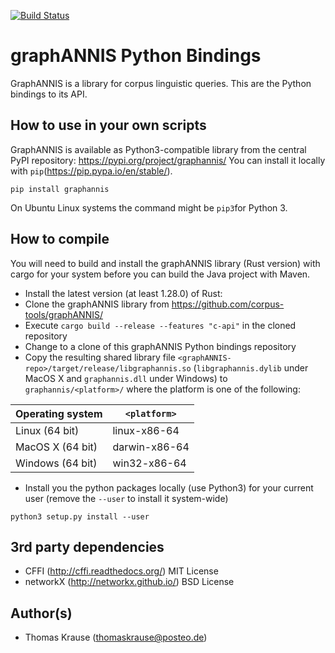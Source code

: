[![Build Status](https://travis-ci.org/corpus-tools/graphANNIS-python.svg?branch=develop)](https://travis-ci.org/corpus-tools/graphANNIS-python)

graphANNIS Python Bindings
==========

GraphANNIS is a library for corpus linguistic queries.
This are the Python bindings to its API.

How to use in your own scripts
------------------------------

GraphANNIS is available as Python3-compatible library from the central PyPI repository: https://pypi.org/project/graphannis/
You can install it locally with `pip`(https://pip.pypa.io/en/stable/).
```
pip install graphannis
```
On Ubuntu Linux systems the command might be `pip3`for Python 3.

How to compile
---------------

You will need to build and install the graphANNIS library (Rust version) with cargo for your system before you can build the Java project with Maven.

- Install the latest version (at least 1.28.0) of Rust:
- Clone the graphANNIS library from https://github.com/corpus-tools/graphANNIS/
- Execute `cargo build --release --features "c-api"`  in the cloned repository
- Change to a clone of this graphANNIS Python bindings repository
- Copy the resulting  shared library file `<graphANNIS-repo>/target/release/libgraphannis.so` (`libgraphannis.dylib` under MacOS X and `graphannis.dll` under Windows) to `graphannis/<platform>/` where the platform is one of the following:

| Operating system       | `<platform>`  |
|------------------------|---------------|
| Linux (64 bit)         | linux-x86-64  |
| MacOS X (64 bit)       | darwin-x86-64 |
| Windows (64 bit)       | win32-x86-64  |

- Install you the python packages locally (use Python3) for your current user (remove the `--user` to install it system-wide)
```
python3 setup.py install --user
```

3rd party dependencies
----------------------

- CFFI (http://cffi.readthedocs.org/) MIT License
- networkX (http://networkx.github.io/) BSD License

Author(s)
---------

* Thomas Krause (thomaskrause@posteo.de)
